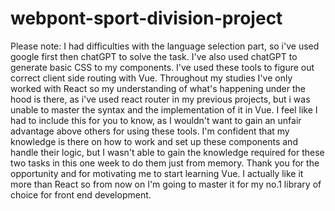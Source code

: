 # webpont-sport-division-project

Please note: I had difficulties with the language selection part, so i've used google first then chatGPT to solve the task. I've also used chatGPT to generate basic CSS to my components.
I've used these tools to figure out correct client side routing with Vue. Throughout my studies I've only worked with React so my understanding of what's happening under the hood is there, as i've used react router in my previous projects, but i was unable to master the syntax and the implementation of it in Vue.
I feel like I had to include this for you to know, as I wouldn't want to gain an unfair advantage above others for using these tools. I'm confident that my knowledge is there on how to work and set up these components and handle their logic, but I wasn't able to gain the knowledge required for these two tasks in this one week to do them just from memory. 
Thank you for the opportunity and for motivating me to start learning Vue. I actually like it more than React so from now on I'm going to master it for my no.1 library of choice for front end development.

